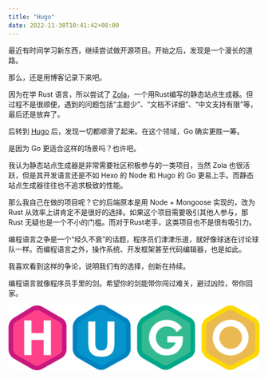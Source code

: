 ```yaml
---
title: "Hugo"
date: 2022-11-30T10:41:42+08:00
---
```


最近有时间学习新东西，继续尝试做开源项目。开始之后，发现是一个漫长的道路。

那么，还是用博客记录下来吧。

因为在学 Rust 语言，所以尝试了 [Zola](https://www.getzola.org/)，一个用Rust编写的静态站点生成器。但过程不是很顺便，遇到的问题包括“主题少”、“文档不详细”、“中文支持有限”等，最后还是放弃了。

后转到 [Hugo](https://gohugo.io/) 后，发现一切都顺滑了起来。在这个领域，Go 确实更胜一筹。

是因为 Go 更适合这样的场景吗？也许吧。

我认为静态站点生成器是非常需要社区积极参与的一类项目，当然 Zola 也很活跃，但是其开发语言还是不如 Hexo 的 Node 和 Hugo 的 Go 更易上手。而静态站点生成器往往也不追求极致的性能。

那么我自己在做的项目呢？它的后端原本是用 Node + Mongoose 实现的，改为 Rust 从效率上讲肯定不是很好的选择。如果这个项目需要吸引其他人参与，那 Rust 无疑也是一个不小的门槛。而对于Rust老手，这类项目也不是很有吸引力。

编程语言之争是一个“经久不衰”的话题，程序员们津津乐道，就好像球迷在讨论球队一样。而编程语言之外，操作系统、开发框架甚至代码编辑器，也是如此。

我喜欢看到这样的争论，说明我们有的选择，创新在持续。

编程语言就像程序员手里的剑。希望你的剑能带你闯过难关，避过凶险，带你回家。

![Hugo Logo](/images/hugo-logo-wide.svg)